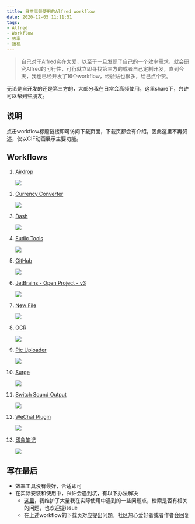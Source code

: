 ```yaml
---
title: 日常高频使用的Alfred workflow
date: 2020-12-05 11:11:51
tags:
- Alfred
- Workflow
- 效率
- 搞机
---
```

> 自己对于Alfred实在太爱，以至于一旦发现了自己的一个效率需求，就会研究Alfred的可行性，可行就立即寻找第三方的或者自己定制开发，直到今天，我也已经开发了16个workflow，经验贴也很多，给己点个赞。


无论是自开发的还是第三方的，大部分我在日常会高频使用，这里share下，兴许可以帮到些朋友。

## 说明

点击workflow标题链接即可访问下载页面，下载页都会有介绍，因此这里不再赘述，仅以GIF动画展示主要功能。

## Workflows

1. [Airdrop](https://github.com/alanhg/alfred-workflows/tree/master/airdrop)
	
	![](https://static.1991421.cn/2020/2020-12-05-114851.gif)

	
	
2. [Currency Converter](https://github.com/jeppestaerk/alfred-currency-conversion)
	
	![](https://static.1991421.cn/2020/2020-12-05-115154.gif)

3. [Dash](https://github.com/Kapeli/Dash-Alfred-Workflow)
	
	![](https://static.1991421.cn/2020/2020-12-05-115550.gif)

	
4. [Eudic Tools](https://github.com/alanhg/alfred-workflows/tree/master/eudic-tools)

	![](https://static.1991421.cn/2019-11-03-auto%20search%20by%20selection.gif)

	
5. [GitHub](https://github.com/gharlan/alfred-github-workflow)
	
	
	![](https://static.1991421.cn/2020/2020-12-05-120547.gif)

	
6. [JetBrains - Open Project - v3](https://github.com/bchatard/alfred-jetbrains)
		
	![](https://static.1991421.cn/2020/2020-12-05-113752.gif)
	
	
7. [New File](https://github.com/alanhg/alfred-workflows/tree/master/new-file)
	
	![](https://static.1991421.cn/2020/2020-12-05-114541.gif)

	
8. [OCR](https://github.com/alanhg/alfred-workflows/tree/master/ocr)
	
	![](https://static.1991421.cn/2020/2020-05-30-114653.gif)
	
9. [Pic Uploader](https://github.com/alanhg/alfred-workflows/tree/master/pic-uploader)
	
	![](https://static.1991421.cn/2020/2020-04-04-221152.gif)
	
10. [Surge](https://github.com/alanhg/alfred-workflows/tree/master/surge)

	![](https://static.1991421.cn/2020/2020-11-17-000148.gif)
	
11. [Switch Sound Output](https://github.com/jojonki/Switch-Sound-Output-alfred-workflow)
	
	![](https://static.1991421.cn/2020/2020-12-05-115956.gif)

	
12. [WeChat Plugin](https://github.com/MustangYM/WeChatExtension-ForMac)
	
	![](https://static.1991421.cn/2020/2020-12-05-113416.gif)

	
13. [印象笔记](https://github.com/alanhg/alfred-workflows/tree/master/%E5%8D%B0%E8%B1%A1%E7%AC%94%E8%AE%B0)
	
	![](https://static.1991421.cn/2020/evernote-workflow.gif)
	
## 写在最后
- 效率工具没有最好，合适即可
- 在实际安装和使用中，兴许会遇到坑，有以下办法解决
     - [这里](https://github.com/alanhg/others-note/issues?q=is%3Aissue+is%3Aopen+label%3AAlfred)，我维护了大量我在实际使用中遇到的一些问题点，检索是否有相关的问题，也欢迎提issue
     - 在上述workflow的下载页对应提出问题，社区热心爱好者或者作者会回复